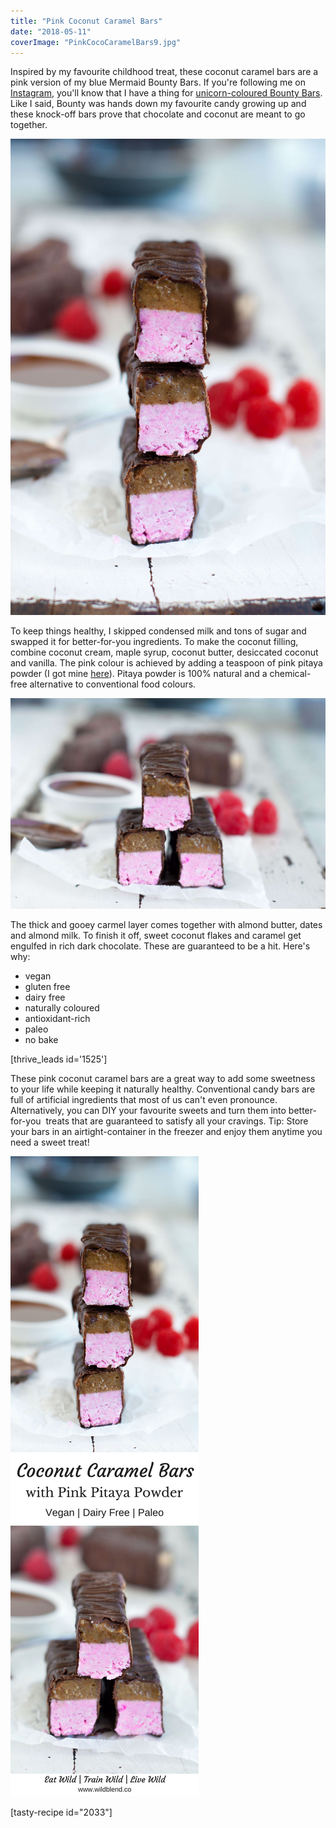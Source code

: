 ```yaml
---
title: "Pink Coconut Caramel Bars"
date: "2018-05-11"
coverImage: "PinkCocoCaramelBars9.jpg"
---
```


Inspired by my favourite childhood treat, these coconut caramel bars are a pink version of my blue Mermaid Bounty Bars. If you're following me on [Instagram](https://www.instagram.com/wildblend/), you'll know that I have a thing for [unicorn-coloured Bounty Bars](https://www.wildblend.co/unicorn-bounty-bars/). Like I said, Bounty was hands down my favourite candy growing up and these knock-off bars prove that chocolate and coconut are meant to go together.

![](images/PinkCocoCaramelBars2.jpg)

To keep things healthy, I skipped condensed milk and tons of sugar and swapped it for better-for-you ingredients. To make the coconut filling, combine coconut cream, maple syrup, coconut butter, desiccated coconut and vanilla. The pink colour is achieved by adding a teaspoon of pink pitaya powder (I got mine [here](https://www.unicornsuperfoods.com/collections/superfood-collection/products/100-freeze-dried-pink-pitaya-powder)). Pitaya powder is 100% natural and a chemical-free alternative to conventional food colours.

![](images/PinkCocoCaramelBars9.jpg)

The thick and gooey carmel layer comes together with almond butter, dates and almond milk. To finish it off, sweet coconut flakes and caramel get engulfed in rich dark chocolate. These are guaranteed to be a hit. Here's why:

- vegan
- gluten free
- dairy free
- naturally coloured
- antioxidant-rich
- paleo
- no bake

\[thrive\_leads id='1525'\]

These pink coconut caramel bars are a great way to add some sweetness to your life while keeping it naturally healthy. Conventional candy bars are full of artificial ingredients that most of us can't even pronounce. Alternatively, you can DIY your favourite sweets and turn them into better-for-you  treats that are guaranteed to satisfy all your cravings. Tip: Store your bars in an airtight-container in the freezer and enjoy them anytime you need a sweet treat!

![](images/Pink-Coconut-Caramel-Bars-PIN.jpg)

\[tasty-recipe id="2033"\]
